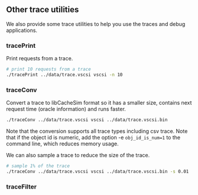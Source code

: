 
## Other trace utilities
We also provide some trace utilities to help you use the traces and debug applications. 

### tracePrint
Print requests from a trace.

```bash
# print 10 requests from a trace
./tracePrint ../data/trace.vscsi vscsi -n 10
```

### traceConv
Convert a trace to libCacheSim format so it has a smaller size, contains next request time (oracle information) and runs faster. 
```bash
./traceConv ../data/trace.vscsi vscsi ../data/trace.vscsi.bin
```
Note that the conversion supports all trace types including csv trace. Note that if the object id is numeric, add the option -e `obj_id_is_num=1` to the command line, which reduces memory usage.


We can also sample a trace to reduce the size of the trace. 
```bash
# sample 1% of the trace
./traceConv ../data/trace.vscsi vscsi ../data/trace.vscsi.bin -s 0.01
```


### traceFilter




